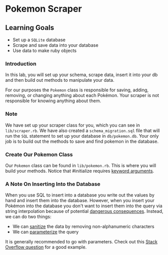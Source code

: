 # Pokemon Scraper

## Learning Goals

- Set up a `SQLite` database
- Scrape and save data into your database
- Use data to make ruby objects

### Introduction

In this lab, you will set up your schema, scrape data, insert it into your db and
then build out methods to manipulate your data.

For our purposes the `Pokemon` class is responsible for saving, adding,
removing, or changing anything about each Pokémon. Your scraper is not
responsible for knowing anything about them.

### Note

We have set up your scraper class for you, which you can see in
`lib/scraper.rb`. We have also created a `schema_migration.sql` file that will
run the `SQL` statement to set up your database in `db/pokemon.db`. Your only
job is to build out the methods to save and find pokemon in the database.

### Create Our Pokemon Class

Our `Pokemon` class can be found in `lib/pokemon.rb`.
This is where you will build your methods.
Notice that #initialize requires [keyword arguments](http://stackoverflow.com/questions/15062570/when-to-use-keyword-arguments-aka-named-parameters-in-ruby).

### A Note On Inserting Into the Database

When you use SQL to insert into a database you write out the values by hand and
insert them into the database.  However, when you insert your Pokémon into the
database you don't want to insert them into the query via string interpolation
because of potential [dangerous consequences](http://xkcd.com/327/). Instead, we can do two things:

- We can [sanitize](https://www.quora.com/What-exactly-is-data-sanitization-with-respect-to-SQL-injection) the data by removing non-alphanumeric characters
- We can [parameterize](https://stackoverflow.com/questions/4712037/what-is-parameterized-query) the query

It is generally recommended to go with parameters. Check out this [Stack Overflow question](http://stackoverflow.com/questions/13462112/inserting-ruby-string-into-sqlite) for a good example.
